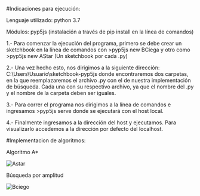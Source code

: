 #Indicaciones para ejecución: 

Lenguaje utilizado: python 3.7

Módulos: pyp5js (instalación a través de pip install en la línea de comandos)


1.- Para comenzar la ejecución del programa, primero se debe crear un sketchbook en la línea de comandos con >pyp5js new BCiega  y otro como >pyp5js new AStar
    (Un sketchbook por cada .py)
    
2.- Una vez hecho esto, nos dirigimos a la siguiente dirección: C:\Users\Usuario\sketchbook-pyp5js donde encontraremos dos carpetas, en la que reemplazaremos el archivo
    .py con el de nuestra implementación de búsqueda. Cada una con su respectivo archivo, ya que el nombre del .py y el nombre de la carpeta deben ser iguales.
    
3.- Para correr el programa nos dirigimos a la línea de comandos e ingresamos >pyp5js serve   donde se ejecutará con el host local.

4.- Finalmente ingresamos a la dirección del host y ejecutamos. Para visualizarlo accedemos a la dirección por defecto del localhost.

#Implementacion de algoritmos:

Algoritmo A*

![Astar](https://user-images.githubusercontent.com/54364183/134096743-5606cd6f-0ccf-439e-8755-643b45aa3f40.png)

Búsqueda por amplitud

![Bciego](https://user-images.githubusercontent.com/54364183/134096755-04f07063-0984-4e5c-8b91-fbc12c23a419.png)
